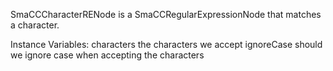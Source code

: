 SmaCCCharacterRENode is a SmaCCRegularExpressionNode that matches a character.

Instance Variables:
	characters	<String>	the characters we accept
	ignoreCase	<Boolean>	should we ignore case when accepting the characters

